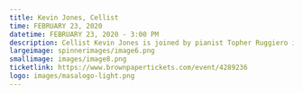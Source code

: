 ```yaml
---
title: Kevin Jones, Cellist
time: FEBRUARY 23, 2020
datetime: FEBRUARY 23, 2020 - 3:00 PM
description: Cellist Kevin Jones is joined by pianist Topher Ruggiero in a program featuring sonatas by Shostakovich, Grigory Smirnov and Ahmed Alabama.
largeimage: spinnerimages/image6.png
smallimage: images/image8.png
ticketlink: https://www.brownpapertickets.com/event/4289236
logo: images/masalogo-light.png
---
```

